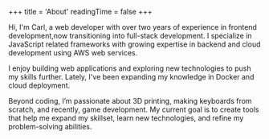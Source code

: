 +++
title = 'About'
readingTime = false
+++

Hi, I'm Carl, a web developer with over two years of experience in frontend development,now transitioning into full-stack development.
I specialize in JavaScript related frameworks with growing expertise in backend and cloud development using AWS web services.

I enjoy building web applications and exploring new technologies to push my skills further.
Lately, I've been expanding my knowledge in Docker and cloud deployment.

Beyond coding, I’m passionate about 3D printing, making keyboards from scratch, and recently, game development.
My current goal is to create tools that help me expand my skillset, learn new technologies, and refine my problem-solving abilities.

